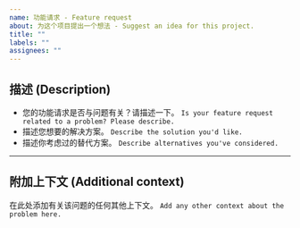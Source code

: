 ```yaml
---
name: 功能请求 - Feature request
about: 为这个项目提出一个想法 - Suggest an idea for this project.
title: ""
labels: ""
assignees: ""
---
```


## 描述 (Description)

- 您的功能请求是否与问题有关？请描述一下。
`Is your feature request related to a problem? Please describe.`
- 描述您想要的解决方案。
`Describe the solution you'd like.`
- 描述你考虑过的替代方案。
`Describe alternatives you've considered.`

---

## 附加上下文 (Additional context)

在此处添加有关该问题的任何其他上下文。
`Add any other context about the problem here.`
